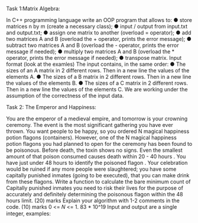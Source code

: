 Task 1:Matrix Algebra:

In C++ programming language write an OOP program that allows to:
● store matrices n by m (create a necessary class);
● input / output from input.txt and output.txt;
● assign one matrix to another (overload = operator);
● add two matrices A and B (overload the + operator, prints the error message);
● subtract two matrices A and B (overload the - operator, prints the error message
if needed);
● multiply two matrices A and B (overload the * operator, prints the error
message if needed);
● transpose matrix.
Input format (look at the examles)
The input contains, in the same order:
● The sizes of an A matrix in 2 different rows. Then in a new line the values of
the elements A.
● The sizes of a B matrix in 2 different rows. Then in a new line the values of the
elements B.
● The sizes of a C matrix in 2 different rows. Then in a new line the values of the
elements C.
We are working under the assumption of the correctness of the input data.

Task 2: The Emperor and Happiness:

You are the emperor of a medieval empire, and tomorrow is your crowning ceremony.
The event is the most significant gathering you have ever thrown.
You want people to be happy, so you ordered N magical happiness potion
flagons (containers). However, one of the N magical happiness potion flagons you
had planned to open for the ceremony has been found to be poisonous.
Before death, the toxin shows no signs. Even the smallest amount of that poison
consumed causes death within 20 - 40 hours .
You have just under 48 hours to identify the poisoned flagon . Your celebration
would be ruined if any more people were slaughtered; you have some capitally
punished inmates (going to be executed), that you can make drink from these
flagons.
Write a function to calculate the bare minimum count of Capitally punished
inmates you need to risk their lives for the purpose of accurately and definitely
determining the poisonous flagon within the 48 hours limit. (20) marks
Explain your algorithm with 1-2 comments in the code. (10) marks
0 <= 𝑁 <= 1. 83 * 10^19
Input and output are a single integer, examples:

